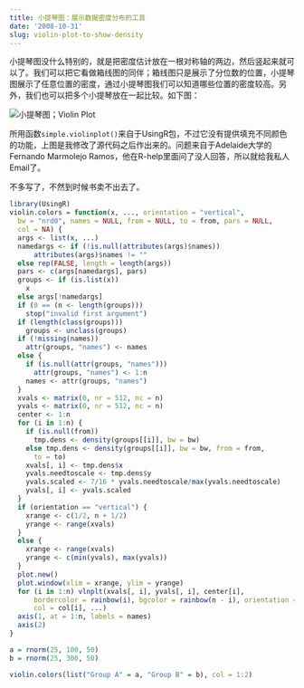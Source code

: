 ```yaml
---
title: 小提琴图：展示数据密度分布的工具
date: '2008-10-31'
slug: violin-plot-to-show-density
---
```


小提琴图没什么特别的，就是把密度估计放在一根对称轴的两边，然后竖起来就可以了。我们可以把它看做箱线图的同伴；箱线图只是展示了分位数的位置，小提琴图展示了任意位置的密度，通过小提琴图我们可以知道哪些位置的密度较高。另外，我们也可以把多个小提琴放在一起比较。如下图：

![小提琴图；Violin Plot](https://db.yihui.name/imgur/R92pi6p.png)

所用函数`simple.violinplot()`来自于UsingR包，不过它没有提供填充不同颜色的功能，上图是我修改了源代码之后作出来的。问题来自于Adelaide大学的Fernando Marmolejo Ramos，他在R-help里面问了没人回答，所以就给我私人Email了。

不多写了，不然到时候书卖不出去了。

```r
library(UsingR)
violin.colors = function(x, ..., orientation = "vertical", 
  bw = "nrd0", names = NULL, from = NULL, to = from, pars = NULL, 
  col = NA) {
  args <- list(x, ...)
  namedargs <- if (!is.null(attributes(args)$names)) 
      attributes(args)$names != ""
  else rep(FALSE, length = length(args))
  pars <- c(args[namedargs], pars)
  groups <- if (is.list(x)) 
    x
  else args[!namedargs]
  if (0 == (n <- length(groups))) 
    stop("invalid first argument")
  if (length(class(groups))) 
    groups <- unclass(groups)
  if (!missing(names)) 
    attr(groups, "names") <- names
  else {
    if (is.null(attr(groups, "names"))) 
      attr(groups, "names") <- 1:n
    names <- attr(groups, "names")
  }
  xvals <- matrix(0, nr = 512, nc = n)
  yvals <- matrix(0, nr = 512, nc = n)
  center <- 1:n
  for (i in 1:n) {
    if (is.null(from)) 
      tmp.dens <- density(groups[[i]], bw = bw)
    else tmp.dens <- density(groups[[i]], bw = bw, from = from, 
      to = to)
    xvals[, i] <- tmp.dens$x
    yvals.needtoscale <- tmp.dens$y
    yvals.scaled <- 7/16 * yvals.needtoscale/max(yvals.needtoscale)
    yvals[, i] <- yvals.scaled
  }
  if (orientation == "vertical") {
    xrange <- c(1/2, n + 1/2)
    yrange <- range(xvals)
  }
  else {
    xrange <- range(xvals)
    yrange <- c(min(yvals), max(yvals))
  }
  plot.new()
  plot.window(xlim = xrange, ylim = yrange)
  for (i in 1:n) vlnplt(xvals[, i], yvals[, i], center[i], 
      bordercolor = rainbow(i), bgcolor = rainbow(n - i), orientation = orientation, 
      col = col[i], ...)
  axis(1, at = 1:n, labels = names)
  axis(2)
}

a = rnorm(25, 100, 50)
b = rnorm(25, 300, 50)

violin.colors(list("Group A" = a, "Group B" = b), col = 1:2) 
```
